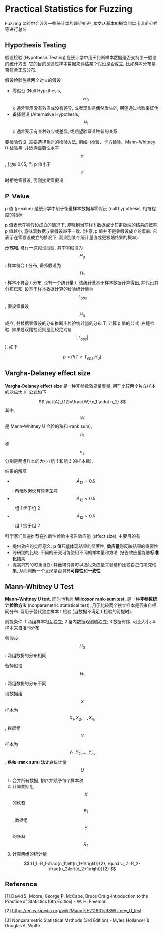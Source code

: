 # Practical Statistics for Fuzzing

Fuzzing 实验中会涉及一些统计学的理论知识, 本文从基本的概念到实用理论公式等进行总结.



## Hypothesis Testing

假设检验 (Hypothesis Testing) 是统计学中用于判断样本数据是否支持某一假设的统计方法. 它的目的是通过样本数据来评估某个假设是否成立, 比如样本分布是否符合正态分布. 

假设检验包括两个对立的假设

+ 零假设 (Null Hypothesis, $$H_0$$): 通常表示没有效应或没有差异, 或者现象是偶然发生的, 期望通过检验来证伪
+ 备择假设 (Alternative Hypothesis, $$H_1$$): 通常表示有某种效应或差异, 或期望验证某种新的关系

要检验假设, 需要选择合适的检验方法, 例如: t检验、卡方检验、Mann–Whitney U 检验等. 并选择显著性水平 $$\alpha$$, 比如 0.05, 当 p 值小于 $$\alpha$$ 时拒绝零假设, 否则接受零假设. 



## P-Value

p 值 (p-value) 是统计学中用于衡量样本数据与零假设 (null hypothesis) 相符程度的指标.

p 值表示在零假设成立的情况下, 观察到当前样本数据或比其更极端的结果的概率. p 值越小, 意味着数据与零假设越不一致. (注意: p 值并不是零假设成立的概率: 它表示在零假设成立的情况下, 观测到某个统计量值或更极端结果的概率). 

**形式地**, 进行一次假设检验, 其中零假设为 $$H_0$$: 样本符合 t 分布, 备择假设为 $$H_1$$: 样本不符合 t 分布. 设有一个统计量 t, 该统计量基于样本数据计算得出, 并假设其分布已知. 设基于样本数据计算的检验统计量为 $$T_{obs}$$, 假设零假设 $$H_0$$ 成立, 并根据零假设的分布推断出检验统计量的分布 T, 计算 p 值的公式 (右尾检验, 如果是双尾检验则是比较绝对值 $$|T_{obs}|$$), 如下


$$
p = P(T \geq T_{obs} | H_0)
$$




## Vargha-Delaney effect size

**Vargha-Delaney effect size** 是一种非参数效应量度量, 用于比较两个独立样本的效应大小. 公式如下


$$
\hat{A}_{12}=\frac{W}{n_1 \cdot n_2}
$$
其中, $$W$$ 是 Mann–Whitney U 检验的秩和 (rank sum), $$n_1$$ 和 $$n_2$$ 分别是两组样本的大小 (组 1 和组 2 的样本数). 

结果的解释

+ $$\hat{A}_{12} = 0.5$$: 两组数据没有显著差异
+ $$\hat{A}_{12} < 0.5$$: 组 1 优于组 2 
+ $$\hat{A}_{12} > 0.5$$: 组 1 劣于组 2 



科学家们普遍推荐在推断性检验中报告效应量 (effect size), 主要目的有

+ 提供效应的实际意义: **p 值**只能体现结果的显著性, **效应量**则反映结果的重要性
+ 跨研究的比较: 不同的研究可能使用不同的样本量和方法, 报告效应量能够**标准化**结果
+ 提高研究的可重复性: 其他研究者可以通过效应量来验证和比较自己的研究结果, 从而判断一个发现是否具有**可靠性**和**一致性**



## Mann–Whitney U Test

**Mann–Whitney U test**, 同时也称为 **Wilcoxon rank-sum test**, 是一种**非参数统计检验方法** (nonparametric statistical test), 用于比较两个独立样本是否来自相同分布. 常用于替代独立样本 t 检验 (当数据不满足 t 检验的前提时). 

前提条件: 1.两组样本相互独立; 2.组内数据观测值独立; 3.数据有序, 可比大小; 4.样本来自相同分布

零假设 $$H_0$$: 两组数据的分布相同

备择假设 $$H_1$$: 两组数据的分布不同



设数据组 $$X$$ 样本为 $$X_1, X_2, ..., X_{n_1}$$, 数据组 $$Y$$ 样本为 $$Y_1, Y_2, ..., Y_{n_2}$$. **秩和 (rank sum) 法**计算统计量 $$U$$ 

1. 合并所有数据, 排序并赋予每个样本秩
2. 计算数据组 $$X$$ 的秩和 $$R_1$$, 数据组 $$Y$$ 的秩和 $$R_2$$
3. 计算两组的统计量

$$
U_1=R_1-\frac{n_1\left(n_1+1\right)}{2}, \quad U_2=R_2-\frac{n_2\left(n_2+1\right)}{2}
$$





## Reference 

[1] David S. Moore, George P. McCabe, Bruce Craig-Introduction to the Practice of Statistics (6th Edition) - W. H. Freeman

[2] https://en.wikipedia.org/wiki/Mann%E2%80%93Whitney_U_test

[3] Nonparametric Statistical Methods (3rd Edition) - Myles Hollander & Douglas A. Wolfe


